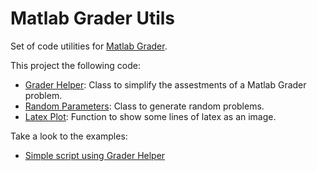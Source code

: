 # Matlab Grader Utils

Set of code utilities for [Matlab Grader](https://grader.mathworks.com/).

This project the following code:

* [Grader Helper](./code/grader-helper): Class to simplify the assestments of a Matlab Grader problem.
* [Random Parameters](./code/random-parameters/): Class to generate random problems.
* [Latex Plot](./code/latex-plot/): Function to show some lines of latex as an image.

Take a look to the examples:

* [Simple script using Grader Helper](./examples/simple-script-grader-helper/)